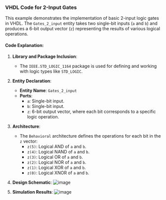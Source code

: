 ### VHDL Code for 2-Input Gates

This example demonstrates the implementation of basic 2-input logic gates in VHDL. The `Gates_2_input` entity takes two single-bit inputs (`a` and `b`) and produces a 6-bit output vector (`z`) representing the results of various logical operations.

#### Code Explanation:

1. **Library and Package Inclusion**:
   - The `IEEE.STD_LOGIC_1164` package is used for defining and working with logic types like `STD_LOGIC`.

2. **Entity Declaration**:
   - **Entity Name**: `Gates_2_input`
   - **Ports**:
     - `a`: Single-bit input.
     - `b`: Single-bit input.
     - `z`: 6-bit output vector, where each bit corresponds to a specific logic operation.

3. **Architecture**:
   - The `Behavioral` architecture defines the operations for each bit in the `z` vector:
     - `z(5)`: Logical AND of `a` and `b`.
     - `z(4)`: Logical NAND of `a` and `b`.
     - `z(3)`: Logical OR of `a` and `b`.
     - `z(2)`: Logical NOR of `a` and `b`.
     - `z(1)`: Logical XOR of `a` and `b`.
     - `z(0)`: Logical XNOR of `a` and `b`.

4. **Design Schematic**:
![image](https://github.com/user-attachments/assets/49a9084d-bb43-4f1a-98f0-956fc3bc3d9b)

5. **Simulation Results**:
![image](https://github.com/user-attachments/assets/35f1447a-bd29-40f9-a442-9adccb25176a)
